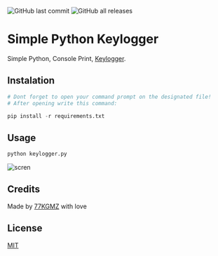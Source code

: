 ![GitHub last commit](https://img.shields.io/github/last-commit/gomeskeraunos/simplekeylogger?logo=Python)
![GitHub all releases](https://img.shields.io/github/downloads/gomeskeraunos/simplekeylogger/total?logo=python)

# Simple Python Keylogger
Simple Python, Console Print, [Keylogger](https://pt.wikipedia.org/wiki/Keylogger).

## Instalation
```python
# Dont forget to open your command prompt on the designated file!
# After opening write this command:

pip install -r requirements.txt
```
## Usage
```python
python keylogger.py
```

![scren](https://user-images.githubusercontent.com/117697424/221440016-b2527adb-fd20-4ffa-8133-20be47436c4b.gif)


## Credits
Made by [77KGMZ](https://linktr.ee/77kgmz) with love

## License
[MIT](https://choosealicense.com/licenses/mit/)
